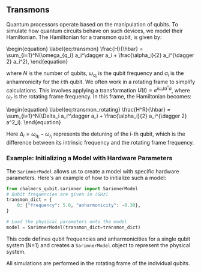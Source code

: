 ## Transmons

Quantum processors operate based on the manipulation of qubits. To simulate how quantum circuits behave on such devices, we model their Hamiltonian. The Hamiltonian for a transmon qubit, is given by:

\begin{equation}
    \label{eq:transmon}
    \frac{H}{\hbar} = \sum_{i=1}^N(\omega_{q_i} a_i^\dagger a_i +  \frac{\alpha_i}{2} a_i^{\dagger 2} a_i^2),
\end{equation}

where $N$ is the number of qubits, $\omega_{q_i}$ is the qubit frequency and $\alpha_i$ is the anhamronicity for the $i$:th qubit. We often work in a rotating frame to simplify calculations. This involves applying a transformation $U(t) = e^{i\omega_r t a^\dagger a}$, where $\omega_r$ is the rotating frame frequency. In this frame, the Hamiltonian becomes:

\begin{equation}
    \label{eq:transmon_rotating}
    \frac{H^R}{\hbar} = \sum_{i=1}^N(\Delta_i a_i^\dagger a_i +  \frac{\alpha_i}{2} a_i^{\dagger 2} a^2_i).
\end{equation}

Here $\Delta_i = \omega_{q_i} - \omega_{r_i}$ represents the detuning of the i-th qubit, which is the difference between its intrinsic frequency and the rotating frame frequency.

### Example: Initializing a Model with Hardware Parameters

The `SarimnerModel` allows us to create a model with specific hardware parameters. Here's an example of how to initialize such a model:

```python
from chalmers_qubit.sarimner import SarimnerModel
# Qubit frequencies are given in (GHz)
transmon_dict = {
    0: {"frequency": 5.0, "anharmonicity": -0.30},
}

# Load the physical parameters onto the model
model = SarimnerModel(transmon_dict=transmon_dict)
```
This code defines qubit frequencies and anharmonicities for a single qubit system (N=1) and creates a `SarimnerModel` object to represent the physical system. 

All simulations are performed in the rotating frame of the individual qubits.